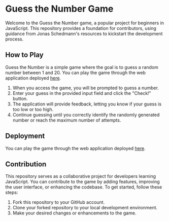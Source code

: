 # Guess the Number Game

Welcome to the Guess the Number game, a popular project for beginners in JavaScript. This repository provides a foundation for contributors, using guidance from Jonas Schedmann's resources to kickstart the development process.

## How to Play

Guess the Number is a simple game where the goal is to guess a random number between 1 and 20. You can play the game through the web application deployed [here](https://devbas-ed.github.io/Guess-the-number/).

1. When you access the game, you will be prompted to guess a number.
2. Enter your guess in the provided input field and click the "Check!" button.
3. The application will provide feedback, letting you know if your guess is too low or too high.
4. Continue guessing until you correctly identify the randomly generated number or reach the maximum number of attempts.

## Deployment

You can play the game through the web application deployed [here](https://devbas-ed.github.io/Guess-the-number/).

## Contribution

This repository serves as a collaborative project for developers learning JavaScript. You can contribute to the game by adding features, improving the user interface, or enhancing the codebase. To get started, follow these steps:

1. Fork this repository to your GitHub account.
2. Clone your forked repository to your local development environment.
3. Make your desired changes or enhancements to the game.

